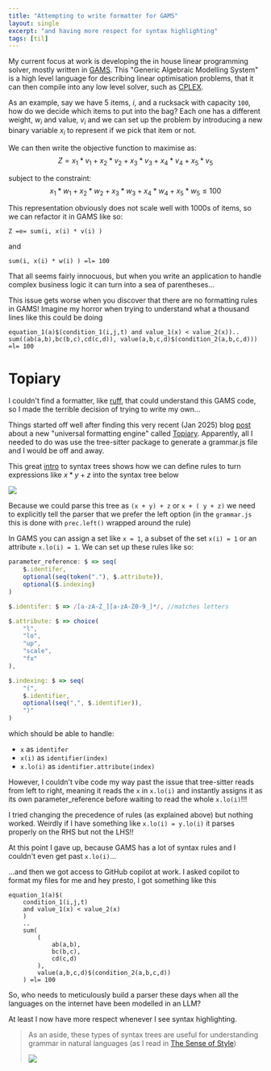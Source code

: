 ```yaml
---
title: "Attempting to write formatter for GAMS"
layout: single
excerpt: "and having more respect for syntax highlighting"
tags: [til]
---
```


My current focus at work is developing the in house linear programming solver, mostly written in [GAMS](https://www.gams.com/products/gams/gams-language/). This "Generic Algebraic Modelling System" is a high level language for describing linear optimisation problems, that it can then compile into any low level solver, such as [CPLEX](https://www.ibm.com/products/ilog-cplex-optimization-studio/cplex-optimizer).

As an example, say we have 5 items, $i$, and a rucksack with capacity `100`, how do we decide which items to put into the bag? Each one has a different weight, $w_{i}$ and value, $v_{i}$ and we can set up the problem by introducing a new binary variable $x_i$ to represent if we pick that item or not.

We can then write the objective function to maximise as: 
$$Z = x_1*v_{1} + x_2*v_{2} + x_3*v_{3} + x_4*v_{4} + x_5*v_{5}$$

subject to the constraint: 
$$x_1*w_{1} + x_2*w_{2} + x_3*w_{3} + x_4*w_{4} + x_5*w_{5} \le 100$$

This representation obviously does not scale well with 1000s of items, so we can refactor it in GAMS like so:

```
Z =e= sum(i, x(i) * v(i) )
```

and 

```
sum(i, x(i) * w(i) ) =l= 100
```

That all seems fairly innocuous, but when you write an application to handle complex business logic it can turn into a sea of parentheses...

This issue gets worse when you discover that there are no formatting rules in GAMS! Imagine my horror when trying to understand what a thousand lines like this could be doing

```
equation_1(a)$(condition_1(i,j,t) and value_1(x) < value_2(x)).. sum((ab(a,b),bc(b,c),cd(c,d)), value(a,b,c,d)$(condition_2(a,b,c,d))) =l= 100
```

# Topiary

I couldn't find a formatter, like [ruff](https://docs.astral.sh/ruff/formatter/), that could understand this GAMS code, so I made the terrible decision of trying to write my own...

Things started off well after finding this very recent (Jan 2025) blog [post](https://www.tweag.io/blog/2025-01-30-topiary-tutorial-part-1) about a new "universal formatting engine" called [Topiary](https://topiary.tweag.io/). Apparently, all I needed to do was use the tree-sitter package to generate a grammar.js file and I would be off and away.

This great [intro](https://derek.stride.host/posts/comprehensive-introduction-to-tree-sitter) to syntax trees shows how we can define rules to turn expressions like $x*y+z$ into the syntax tree below

<img src="https://derek.stride.host/assets/images/graphs/tree-sitter-parsing-part-6.svg">

Because we could parse this tree as `(x + y) + z` or `x + ( y + z)` we need to explicitly tell the parser that we prefer the left option (in the `grammar.js` this is done with `prec.left()` wrapped around the rule)

In GAMS you can assign a set like `x = 1`, a subset of the set `x(i) = 1` or an attribute `x.lo(i) = 1`. We can set up these rules like so:

```javascript
parameter_reference: $ => seq(
	$.identifer,
	optional(seq(token("."), $.attribute)),
	optional($.indexing)
)

$.identifer: $ => /[a-zA-Z_][a-zA-Z0-9_]*/, //matches letters

$.attribute: $ => choice(
	"l",
	"lo",
	"up",
	"scale",
	"fx"
),

$.indexing: $ => seq(
	"(",
	$.identifier,
	optional(seq(",", $.identifier)),
	")"
)
```

which should be able to handle:
- `x` as `identifer`
- `x(i)` as `identifier(index)`
- `x.lo(i)`  as `identifier.attribute(index)`

However, I couldn't vibe code my way past the issue that tree-sitter reads from left to right, meaning it reads the `x` in `x.lo(i)` and instantly assigns it as its own parameter_reference before waiting to read the whole `x.lo(i)`!!!

I tried changing the precedence of rules (as explained above) but nothing worked. Weirdly if I have something like `x.lo(i) = y.lo(i)` it parses properly on the RHS but not the LHS!!

At this point I gave up, because GAMS has a lot of syntax rules and I couldn't even get past `x.lo(i)`...

...and then we got access to GitHub copilot at work. I asked copilot to format my files for me and hey presto, I got something like this

```
equation_1(a)$(
	condition_1(i,j,t) 
	and value_1(x) < value_2(x)
	)
	.. 
	sum(
		(
			ab(a,b),
			bc(b,c),
			cd(c,d)
		),
		value(a,b,c,d)$(condition_2(a,b,c,d))
	) =l= 100
```

So, who needs to meticulously build a parser these days when all the languages on the internet have been modelled in an LLM?

At least I now have more respect whenever I see syntax highlighting. 

> As an aside, these types of syntax trees are useful for understanding grammar in natural languages (as I read in [The Sense of Style](https://en.wikipedia.org/wiki/The_Sense_of_Style))
> 
> <img src="https://external-content.duckduckgo.com/iu/?u=http%3A%2F%2Fellinfobcps.weebly.com%2Fuploads%2F4%2F8%2F6%2F7%2F48674241%2F650692067.png&f=1&nofb=1&ipt=8bcc605927ef165c999ea0fd776183bde15d174b32214f0a5340ababa29c3fb5">
> 
